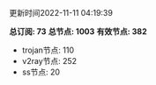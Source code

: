 更新时间2022-11-11 04:19:39

**总订阅: 73**
**总节点: 1003**
**有效节点: 382**
- trojan节点: 110
- v2ray节点: 252
- ss节点: 20
